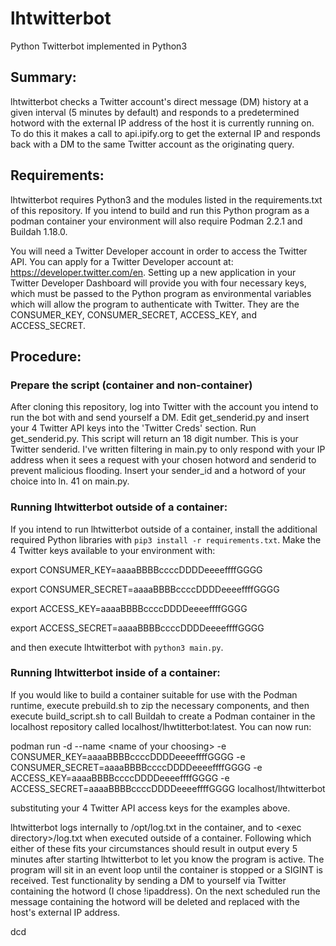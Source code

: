 # lhtwitterbot
Python Twitterbot implemented in Python3

## Summary:

lhtwitterbot checks a Twitter account's direct message (DM) history at a given interval (5 minutes by default) and responds to a predetermined hotword with the external IP address of the host it is currently running on. To do this it makes a call to api.ipify.org to get the external IP and responds back with a DM to the same Twitter account as the originating query.

## Requirements:

lhtwitterbot requires Python3 and the modules listed in the requirements.txt of this repository. If you intend to build and run this Python program as a podman container your environment will also require Podman 2.2.1 and Buildah 1.18.0.

You will need a Twitter Developer account in order to access the Twitter API. You can apply for a Twitter Developer account at: https://developer.twitter.com/en. Setting up a new application in your Twitter Developer Dashboard will provide you with four necessary keys, which must be passed to the Python program as environmental variables which will allow the program to authenticate with Twitter. They are the CONSUMER_KEY, CONSUMER_SECRET, ACCESS_KEY, and ACCESS_SECRET.

## Procedure:

### Prepare the script (container and non-container)

After cloning this repository, log into Twitter with the account you intend to run the bot with and send yourself a DM. Edit get_senderid.py and insert your 4 Twitter API keys into the 'Twitter Creds' section. Run get_senderid.py. This script will return an 18 digit number. This is your Twitter senderid. I've written filtering in main.py to only respond with your IP address when it sees a request with your chosen hotword and senderid to prevent malicious flooding. Insert your sender_id and a hotword of your choice into ln. 41 on main.py.

### Running lhtwitterbot outside of a container:

If you intend to run lhtwitterbot outside of a container, install the additional required Python libraries with `pip3 install -r requirements.txt`. Make the 4 Twitter keys available to your environment with:

  export CONSUMER_KEY=aaaaBBBBccccDDDDeeeeffffGGGG

  export CONSUMER_SECRET=aaaaBBBBccccDDDDeeeeffffGGGG

  export ACCESS_KEY=aaaaBBBBccccDDDDeeeeffffGGGG

  export ACCESS_SECRET=aaaaBBBBccccDDDDeeeeffffGGGG

and then execute lhtwitterbot with `python3 main.py`.

### Running lhtwitterbot inside of a container:

If you would like to build a container suitable for use with the Podman runtime, execute prebuild.sh to zip the necessary components, and then execute build_script.sh to call Buildah to create a Podman container in the localhost repository called localhost/lhwtitterbot:latest. You can now run:

  podman run -d --name \<name of your choosing\> -e CONSUMER_KEY=aaaaBBBBccccDDDDeeeeffffGGGG -e CONSUMER_SECRET=aaaaBBBBccccDDDDeeeeffffGGGG -e ACCESS_KEY=aaaaBBBBccccDDDDeeeeffffGGGG -e ACCESS_SECRET=aaaaBBBBccccDDDDeeeeffffGGGG localhost/lhtwitterbot

substituting your 4 Twitter API access keys for the examples above.

lhtwitterbot logs internally to /opt/log.txt in the container, and to \<exec directory\>/log.txt when executed outside of a container. Following which either of these fits your circumstances should result in output every 5 minutes after starting lhtwitterbot to let you know the program is active. The program will sit in an event loop until the container is stopped or a SIGINT is received. Test functionality by sending a DM to yourself via Twitter containing the hotword (I chose !ipaddress). On the next scheduled run the message containing the hotword will be deleted and replaced with the host's external IP address.

dcd
